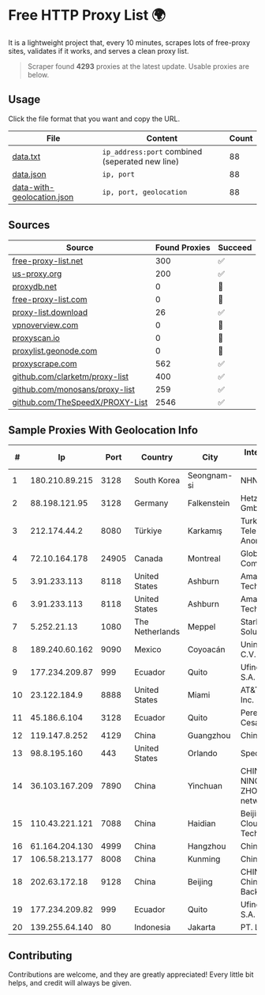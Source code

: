
# Free HTTP Proxy List 🌍

It is a lightweight project that, every 10 minutes, scrapes lots of free-proxy sites, validates if it works, and serves a clean proxy list.


> Scraper found **4293** proxies at the latest update. Usable proxies are below.

## Usage

Click the file format that you want and copy the URL.


|File|Content|Count|
|----|-------|-----|
|[data.txt](https://raw.githubusercontent.com/themiralay/Proxy-List-World/master/data.txt)|`ip_address:port` combined (seperated new line)|88|
|[data.json](https://raw.githubusercontent.com/themiralay/Proxy-List-World/master/data.json)|`ip, port`|88|
|[data-with-geolocation.json](https://raw.githubusercontent.com/themiralay/Proxy-List-World/master/data-with-geolocation.json)|`ip, port, geolocation`|88|

## Sources

|Source|Found Proxies|Succeed|
|------|-------------|-------|
|[free-proxy-list.net](https://free-proxy-list.net)|300|✅|
|[us-proxy.org](https://www.us-proxy.org)|200|✅|
|[proxydb.net](http://proxydb.net)|0|🚫|
|[free-proxy-list.com](https://free-proxy-list.com/?page=&port=&type%5B%5D=http&type%5B%5D=https&up_time=0&search=Search)|0|🚫|
|[proxy-list.download](https://www.proxy-list.download/HTTP)|26|✅|
|[vpnoverview.com](https://vpnoverview.com/privacy/anonymous-browsing/free-proxy-servers)|0|🚫|
|[proxyscan.io](https://www.proxyscan.io)|0|🚫|
|[proxylist.geonode.com](https://proxylist.geonode.com/api/proxy-list?limit=300&page=1&sort_by=lastChecked&sort_type=desc&protocols=http,https)|0|🚫|
|[proxyscrape.com](https://api.proxyscrape.com/v2/?request=displayproxies&protocol=http&timeout=10000&country=all&ssl=all&anonymity=all)|562|✅|
|[github.com/clarketm/proxy-list](https://raw.githubusercontent.com/clarketm/proxy-list/master/proxy-list-raw.txt)|400|✅|
|[github.com/monosans/proxy-list](https://raw.githubusercontent.com/monosans/proxy-list/main/proxies/http.txt)|259|✅|
|[github.com/TheSpeedX/PROXY-List](https://raw.githubusercontent.com/TheSpeedX/PROXY-List/master/http.txt)|2546|✅|


## Sample Proxies With Geolocation Info

|#|Ip|Port|Country|City|Internet Service Provider|
|-|--|----|-------|----|-------------------------|
|1|180.210.89.215|3128|South Korea|Seongnam-si|NHNCLOUD|
|2|88.198.121.95|3128|Germany|Falkenstein|Hetzner Online GmbH|
|3|212.174.44.2|8080|Türkiye|Karkamış|Turk Telekomunikasyon Anonim Sirketi|
|4|72.10.164.178|24905|Canada|Montreal|GloboTech Communications|
|5|3.91.233.113|8118|United States|Ashburn|Amazon Technologies Inc.|
|6|3.91.233.113|8118|United States|Ashburn|Amazon Technologies Inc.|
|7|5.252.21.13|1080|The Netherlands|Meppel|Stark Industries Solutions LTD|
|8|189.240.60.162|9090|Mexico|Coyoacán|Uninet S.A. de C.V.|
|9|177.234.209.87|999|Ecuador|Quito|Ufinet Panama S.A.|
|10|23.122.184.9|8888|United States|Miami|AT&T Services, Inc.|
|11|45.186.6.104|3128|Ecuador|Quito|Perez Tito Julio Cesar|
|12|119.147.8.252|4129|China|Guangzhou|Chinanet|
|13|98.8.195.160|443|United States|Orlando|Spectrum|
|14|36.103.167.209|7890|China|Yinchuan|CHINANET NINGXIA province ZHONGWEI IDC network|
|15|110.43.221.121|7088|China|Haidian|Beijing Kingsoft Cloud Internet Technology Co|
|16|61.164.204.130|4999|China|Hangzhou|Chinanet|
|17|106.58.213.177|8008|China|Kunming|Chinanet|
|18|202.63.172.18|9128|China|Beijing|CHINA UNICOM China169 Backbone|
|19|177.234.209.82|999|Ecuador|Quito|Ufinet Panama S.A.|
|20|139.255.64.140|80|Indonesia|Jakarta|PT. LINKNET|



## Contributing

Contributions are welcome, and they are greatly appreciated! Every
little bit helps, and credit will always be given.

